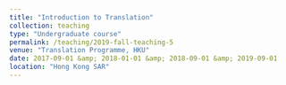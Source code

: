 ```yaml
---
title: "Introduction to Translation"
collection: teaching
type: "Undergraduate course"
permalink: /teaching/2019-fall-teaching-5
venue: "Translation Programme, HKU"
date: 2017-09-01 &amp; 2018-01-01 &amp; 2018-09-01 &amp; 2019-09-01
location: "Hong Kong SAR"
---
```

